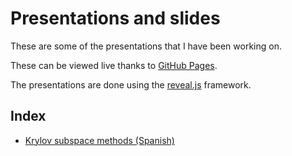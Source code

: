 # Presentations and slides

These are some of the presentations that I have been working on.

These can be viewed live thanks to [GitHub Pages](https://pages.github.com/).

The presentations are done using the [reveal.js](https://revealjs.com/)
framework.

## Index

- [Krylov subspace methods (Spanish)](./2021-krylov/index.html)

